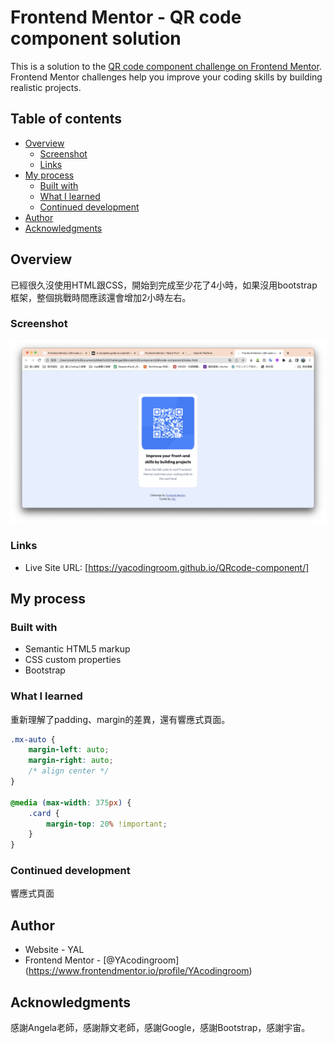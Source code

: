 # Frontend Mentor - QR code component solution
This is a solution to the [QR code component challenge on Frontend Mentor](https://www.frontendmentor.io/challenges/qr-code-component-iux_sIO_H). Frontend Mentor challenges help you improve your coding skills by building realistic projects. 

## Table of contents
- [Overview](#overview)
  - [Screenshot](#screenshot)
  - [Links](#links)
- [My process](#my-process)
  - [Built with](#built-with)
  - [What I learned](#what-i-learned)
  - [Continued development](#continued-development)
- [Author](#author)
- [Acknowledgments](#acknowledgments)

## Overview
已經很久沒使用HTML跟CSS，開始到完成至少花了4小時，如果沒用bootstrap框架，整個挑戰時間應該還會增加2小時左右。

### Screenshot
![Alt text](QRcode_component_screenshot.jpg)

### Links
- Live Site URL: [https://yacodingroom.github.io/QRcode-component/]

## My process
### Built with
- Semantic HTML5 markup
- CSS custom properties
- Bootstrap

### What I learned
重新理解了padding、margin的差異，還有響應式頁面。

```css
.mx-auto {
    margin-left: auto;
    margin-right: auto;
    /* align center */
}

@media (max-width: 375px) {
    .card {
        margin-top: 20% !important;
    }
}
```

### Continued development
響應式頁面

## Author
- Website - YAL
- Frontend Mentor - [@YAcodingroom]
(https://www.frontendmentor.io/profile/YAcodingroom)

## Acknowledgments
感謝Angela老師，感謝靜文老師，感謝Google，感謝Bootstrap，感謝宇宙。
